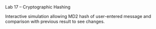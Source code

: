 Lab 17 – Cryptographic Hashing

Interactive simulation allowing MD2 hash of user-entered message and comparison with previous result to see changes. 


